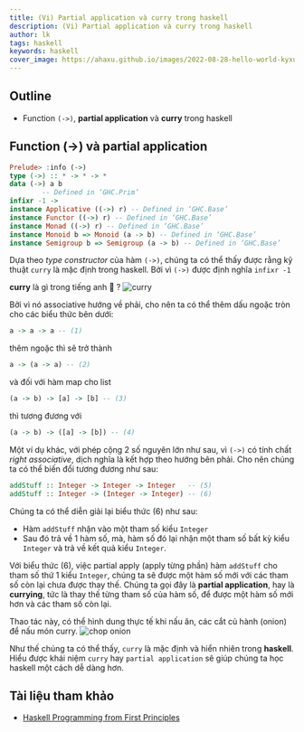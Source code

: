 ```yaml
---
title: (Vi) Partial application và curry trong haskell
description: (Vi) Partial application và curry trong haskell
author: lk
tags: haskell
keywords: haskell
cover_image: https://ahaxu.github.io/images/2022-08-28-hello-world-kyxuan.jpg
---
```


## Outline
- Function `(->)`, **partial application** và **curry** trong haskell

## Function (->) và partial application

```haskell
Prelude> :info (->)
type (->) :: * -> * -> *
data (->) a b
        -- Defined in ‘GHC.Prim’
infixr -1 ->
instance Applicative ((->) r) -- Defined in ‘GHC.Base’
instance Functor ((->) r) -- Defined in ‘GHC.Base’
instance Monad ((->) r) -- Defined in ‘GHC.Base’
instance Monoid b => Monoid (a -> b) -- Defined in ‘GHC.Base’
instance Semigroup b => Semigroup (a -> b) -- Defined in ‘GHC.Base’
```

Dựa theo *type constructor* của hàm `(->)`, chúng ta có thể thấy được rằng kỹ thuật `curry` là mặc định trong haskell. Bởi vì `(->)` được định nghĩa `infixr -1`

**curry** là gì trong tiếng anh &#129300; ?
<img src="https://images.immediate.co.uk/production/volatile/sites/30/2020/08/113777-0b21d44.jpg" alt="curry">

Bởi vì nó associative hướng về phải, cho nên ta có thể thêm dấu ngoặc tròn cho các biểu thức bên dưới: 

```haskell
a -> a -> a -- (1)
```
thêm ngoặc thì sẽ trở thành 
```haskell
a -> (a -> a) -- (2)
```


và đối với hàm map cho list
```haskell
(a -> b) -> [a] -> [b] -- (3)
```
thì tương đương với
```haskell
(a -> b) -> ([a] -> [b]) -- (4)
```

Một ví dụ khác, với phép cộng 2 số nguyên lớn như sau, vì `(->)` có tính chất *right associative*, dịch nghĩa là kết hợp theo hướng bên phải. Cho nên chúng ta có thể biến đổi tương đương như sau:
```haskell
addStuff :: Integer -> Integer -> Integer   -- (5)
addStuff :: Integer -> (Integer -> Integer) -- (6)
```

Chúng ta có thể diễn giải lại biểu thức (6) như sau:
- Hàm `addStuff` nhận vào một tham số kiểu `Integer`
- Sau đó trả về 1 hàm số, mà, hàm số đó lại nhận một tham số bất kỳ kiểu `Integer` và trả về kết quả kiểu `Integer`.

Với biểu thức (6), việc partial apply (apply từng phần) hàm `addStuff` cho tham số thứ 1 kiểu `Integer`, chúng ta sẽ được một hàm số mới với các tham số còn lại chưa được thay thế. Chúng ta gọi đây là **partial application**, hay là **currying**, tức là thay thế từng tham số của hàm số, để được một hàm số mới hơn và các tham số còn lại.

Thao tác này, có thể hình dung thực tế khi nấu ăn, các cắt củ hành (onion) để nấu món curry.
<img src="https://i.insider.com/61fbfdab40ce96001ab19bf2?width=750&format=jpeg&auto=webp" alt="chop onion">

Như thế chúng ta có thể thấy, `curry` là mặc định và hiển nhiên trong **haskell**. Hiểu được khái niệm `curry` hay `partial application` sẽ giúp chúng ta học haskell một cách dễ dàng hơn.

## Tài liệu tham khảo

- [Haskell Programming from First Principles](https://www.goodreads.com/en/book/show/25587599-haskell-programming-from-first-principles)
